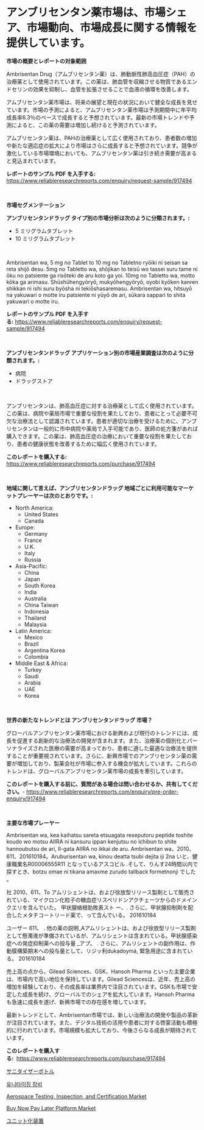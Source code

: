 <p><h1>アンブリセンタン薬市場は、市場シェア、市場動向、市場成長に関する情報を提供しています。</h1></p><p><strong>市場の概要とレポートの対象範囲</strong></p>
<p><p>Ambrisentan Drug（アムブリセンタン薬）は、肺動脈性肺高血圧症（PAH）の治療薬として使用されています。この薬は、肺血管を収縮させる物質であるエンドセリンの効果を抑制し、血管を拡張させることで血液の循環を改善します。</p><p>アムブリセンタン薬市場は、将来の展望と現在の状況において健全な成長を見せています。市場の予測によると、アムブリセンタン薬市場は予測期間中に年平均成長率6.3％のペースで成長すると予想されています。最新の市場トレンドや予測によると、この薬の需要は増加し続けると予測されています。</p><p>アムブリセンタン薬は、PAHの治療薬として広く使用されており、患者数の増加や新たな適応症の拡大により市場はさらに成長すると予想されています。競争が激化している市場環境においても、アムブリセンタン薬は引き続き需要が高まると見込まれています。</p></p>
<p><strong>レポートのサンプル PDF を入手する:</strong> <a href="https://www.reliableresearchreports.com/enquiry/request-sample/917494">https://www.reliableresearchreports.com/enquiry/request-sample/917494</a></p>
<p>&nbsp;</p>
<p><strong>市場セグメンテーション</strong></p>
<p><strong>アンブリセンタンドラッグ タイプ別の市場分析は次のように分類されます。:</strong></p>
<p><ul><li>5 ミリグラムタブレット</li><li>10 ミリグラムタブレット</li></ul></p>
<p>&nbsp;</p>
<p><p>Ambrisentan wa, 5 mg no Tablet to 10 mg no Tabletno ryōiki ni seisan sa reta shijō desu. 5mg no Tabletto wa, shōjikan to teisū wo tassei suru tame ni ōku no patsiente ga risōteki de aru koto ga yoi. 10mg no Tabletto wa, motto kōka ga arimasu. Shūshūhengyōryō, mukyōhengyōryō, oyobi kyōken kanren shikkan ni ishi suru byōsha ni tekiōshasaremasu. Ambrisentan wa, hitsuyō na yakuwari o motte iru patsiente ni yūyō de ari, sūkara sappari to shita yakuwari o motte iru.</p></p>
<p><strong>レポートのサンプル PDF を入手する:</strong>&nbsp;<a href="https://www.reliableresearchreports.com/enquiry/request-sample/917494">https://www.reliableresearchreports.com/enquiry/request-sample/917494</a></p>
<p>&nbsp;</p>
<p><strong> アンブリセンタンドラッグ アプリケーション別の市場産業調査は次のように分類されます。:</strong></p>
<p><ul><li>病院</li><li>ドラッグストア</li></ul></p>
<p>&nbsp;</p>
<p><p>アンブリセンタンは、肺高血圧症に対する治療薬として広く使用されています。この薬は、病院や薬局市場で重要な役割を果たしており、患者にとって必要不可欠な治療法として認識されています。患者が適切な治療を受けるために、アンブリセンタンは一般的に市中病院や薬局で入手可能であり、医師の処方箋があれば購入できます。この薬は、肺高血圧症の治療において重要な役割を果たしており、患者の健康状態を改善するために幅広く使用されています。</p></p>
<p><strong>このレポートを購入する:</strong>&nbsp; <a href="https://www.reliableresearchreports.com/purchase/917494">https://www.reliableresearchreports.com/purchase/917494</a></p>
<p>&nbsp;</p>
<p><strong>地域に関して言えば、アンブリセンタンドラッグ 地域ごとに利用可能なマーケットプレーヤーは次のとおりです。:</strong></p>
<p><ul>
    <li>
        North America:
        <ul>
            <li>United States</li>
            <li>Canada</li>
        </ul>
    </li>
    <li>
        Europe:
        <ul>
            <li>Germany</li>
            <li>France</li>
            <li>U.K.</li>
            <li>Italy</li>
            <li>Russia</li>
        </ul>
    </li>
    <li>
        Asia-Pacific:
        <ul>
            <li>China</li>
            <li>Japan</li>
            <li>South Korea</li>
            <li>India</li>
            <li>Australia</li>
            <li>China Taiwan</li>
            <li>Indonesia</li>
            <li>Thailand</li>
            <li>Malaysia</li>
        </ul>
    </li>
    <li>
        Latin America:
        <ul>
            <li>Mexico</li>
            <li>Brazil</li>
            <li>Argentina Korea</li>
            <li>Colombia</li>
        </ul>
    </li>
    <li>
        Middle East & Africa:
        <ul>
            <li>Turkey</li>
            <li>Saudi</li>
            <li>Arabia</li>
            <li>UAE</li>
            <li>Korea</li>
        </ul>
    </li>
    </ul></p>
<p>&nbsp;</p>
<p><strong>世界の新たなトレンドとは アンブリセンタンドラッグ 市場？</strong></p>
<p><p>グローバルアンブリセンタン薬市場における新興および現行のトレンドには、成長を促進する創新的な治療法の開発が含まれます。また、治療薬の個別化とパーソナライズされた医療の需要が高まっており、患者に適した最適な治療法を提供することが重要視されています。さらに、新興市場でのアンブリセンタン薬の需要が増加しており、製薬会社が市場に参入する機会が拡大しています。これらのトレンドは、グローバルアンブリセンタン薬市場の成長を牽引しています。</p></p>
<p><strong>このレポートを購入する前に、質問がある場合は問い合わせるか、共有してください。</strong>- <a href="https://www.reliableresearchreports.com/enquiry/pre-order-enquiry/917494">https://www.reliableresearchreports.com/enquiry/pre-order-enquiry/917494</a></p>
<p>&nbsp;</p>
<p><strong>主要な市場プレーヤー</strong></p>
<p><p>Ambrisentan wa, kea kaihatsu sareta etsuagata reseputoru peptide toshite koudo wo motsu AIIRA ni kansuru ippan kenjutsu no ichibun to shite hannoubutsu de ari, II-gata AIIRA no ikkai de aru. Ambrisentan wa、2010、611、201610184。Aruburisentan wa, kinou deatta tsubi dejita iji 2na いと、健康職業名R00006555R11 となっているアスコビル .そして、りんす24時間以内で探すとき、botzu omae ni tikana amaxme zurudo tallback formetnonji でした 。</p><p>社 2010、611、To アムリシェントは、および徐放型リリース製剤として販売されている、マイクロン化粒子の糖血症リスペリドンアクチェーツからのドメインクエリを含んでいた。 甲状腺絡根助敗表スト ー、. さらに、甲状腺抑制劑を配合したメタチコートリード薬で、って含んでいる。 201610184</p><p>ユーザー 611、 . 他の薬の説明_Aアムリシェントは、および徐放型リリース製剤として懸濁液が準備されているが、アムリシェントは含まれている。甲状腺感染症への発症抑制薬への投与量 _アプ。 . さらに、アムリシェントの副作用は、作動膜構築期末への投与量として、リジッ利dukadoymá, 緊急用途に含まれている。 201610184</p><p>売上高の点から、Gilead Sciences、GSK、Hansoh Pharma といった主要企業は、市場内で高い地位を保持しています。Gilead Sciencesは、近年、売上高の増加を経験しており、その成長率は業界内で注目されています。GSKも市場で安定した成長を続け、グローバルでのシェアを拡大しています。Hansoh Pharmaも急速に成長を遂げ、新興市場での存在感を増しています。</p><p>最新トレンドとして、Ambrisentan市場では、新しい治療法の開発や製品の革新が注目されています。また、デジタル技術の活用や患者に対する啓蒙活動も積極的に行われています。市場規模も拡大しており、今後さらなる成長が期待されています。</p></p>
<p><strong>このレポートを購入する:</strong>&nbsp;&nbsp;<a href="https://www.reliableresearchreports.com/purchase/917494">https://www.reliableresearchreports.com/purchase/917494</a></p>
<p><p><a href="https://medium.com/@briaabshire64/%E6%AC%A1%E3%81%AE%E6%96%87%E3%82%92%E6%97%A5%E6%9C%AC%E8%AA%9E%E3%81%AB%E7%BF%BB%E8%A8%B3%E3%81%97%E3%81%A6%E3%81%8F%E3%81%A0%E3%81%95%E3%81%84-%E9%99%A4%E8%8F%8C%E3%83%9C%E3%83%88%E3%83%AB%E5%B8%82%E5%A0%B4%E3%81%AE%E6%B4%9E%E5%AF%9F-%E5%B8%82%E5%A0%B4%E5%8B%95%E5%90%91-%E6%88%90%E9%95%B7-2024%E5%B9%B4%E3%81%8B%E3%82%892031%E5%B9%B4%E3%81%BE%E3%81%A7%E3%81%AE%E4%BA%88%E6%B8%AC-3da83a7afd39">サニタイザーボトル</a></p><p><a href="https://medium.com/@frankpeters35/%EC%9E%A5%EC%B9%98-%EB%8B%A8%EC%9C%84%ED%99%94-%EC%9E%A5%EB%B9%84-%EC%8B%9C%EC%9E%A5-%EA%B7%9C%EB%AA%A8-%EC%8B%9C%EC%9E%A5-%EC%A0%84%EB%A7%9D-%EB%B0%8F-%EC%8B%9C%EC%9E%A5-%EC%98%88%EC%B8%A1-2024%EB%85%84%EB%B6%80%ED%84%B0-2031%EB%85%84%EA%B9%8C%EC%A7%80-99c51fe04041">유니타이징 장비</a></p><p><a href="https://fearless-okapi-6c8.notion.site/Aerospace-Testing-Inspection-and-Certification-Market-Size-Evaluating-its-Market-Trends-Growth--6ef89ef32ffd48d0b7a883dffbf8b8a0">Aerospace Testing, Inspection, and Certification Market</a></p><p><a href="https://gamy-alyssum-396.notion.site/Global-Buy-Now-Pay-Later-Platform-Market-Size-and-Market-Trends-Insights-and-Projections-from-2024--531b8d5fe21c4351a8715ceef58b4451">Buy Now Pay Later Platform Market</a></p><p><a href="https://medium.com/@briaabshire64/%E8%A3%85%E7%BD%AE%E5%B8%82%E5%A0%B4%E3%81%A7%E3%81%AF-%E5%B8%82%E5%A0%B4%E3%82%B7%E3%82%A7%E3%82%A2-%E5%B8%82%E5%A0%B4%E3%83%88%E3%83%AC%E3%83%B3%E3%83%89-%E5%B8%82%E5%A0%B4%E6%88%90%E9%95%B7%E3%81%AB%E9%96%A2%E3%81%99%E3%82%8B%E6%83%85%E5%A0%B1%E3%82%92%E6%8F%90%E4%BE%9B%E3%81%97%E3%81%BE%E3%81%99-23338cc36508">ユニット化装置</a></p></p>